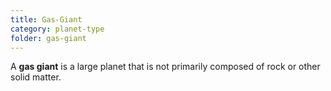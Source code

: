 ```yaml
---
title: Gas-Giant
category: planet-type
folder: gas-giant
---
```


A **gas giant** is a large planet that is not primarily composed of rock or other solid matter.
